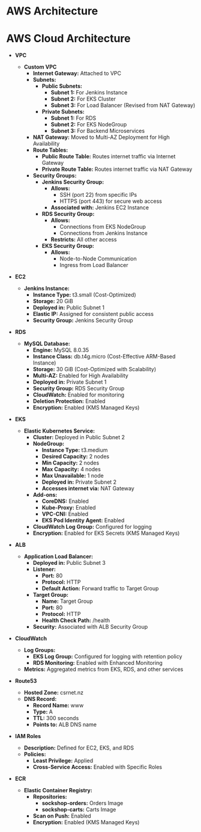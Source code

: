 # AWS Architecture

# AWS Cloud Architecture

- **VPC**
  - **Custom VPC**
    - **Internet Gateway:** Attached to VPC
    - **Subnets:**
      - **Public Subnets:**
        - **Subnet 1:** For Jenkins Instance
        - **Subnet 2:** For EKS Cluster
        - **Subnet 3:** For Load Balancer (Revised from NAT Gateway)
      - **Private Subnets:**
        - **Subnet 1:** For RDS
        - **Subnet 2:** For EKS NodeGroup
        - **Subnet 3:** For Backend Microservices
    - **NAT Gateway:** Moved to Multi-AZ Deployment for High Availability
    - **Route Tables:**
      - **Public Route Table:** Routes internet traffic via Internet Gateway
      - **Private Route Table:** Routes internet traffic via NAT Gateway
    - **Security Groups:**
      - **Jenkins Security Group:**
        - **Allows:**
          - SSH (port 22) from specific IPs
          - HTTPS (port 443) for secure web access
        - **Associated with:** Jenkins EC2 Instance
      - **RDS Security Group:**
        - **Allows:**
          - Connections from EKS NodeGroup
          - Connections from Jenkins Instance
        - **Restricts:** All other access
      - **EKS Security Group:**
        - **Allows:**
          - Node-to-Node Communication
          - Ingress from Load Balancer

- **EC2**
  - **Jenkins Instance:**
    - **Instance Type:** t3.small (Cost-Optimized)
    - **Storage:** 20 GiB
    - **Deployed in:** Public Subnet 1
    - **Elastic IP:** Assigned for consistent public access
    - **Security Group:** Jenkins Security Group

- **RDS**
  - **MySQL Database:**
    - **Engine:** MySQL 8.0.35
    - **Instance Class:** db.t4g.micro (Cost-Effective ARM-Based Instance)
    - **Storage:** 30 GiB (Cost-Optimized with Scalability)
    - **Multi-AZ:** Enabled for High Availability
    - **Deployed in:** Private Subnet 1
    - **Security Group:** RDS Security Group
    - **CloudWatch:** Enabled for monitoring
    - **Deletion Protection:** Enabled
    - **Encryption:** Enabled (KMS Managed Keys)

- **EKS**
  - **Elastic Kubernetes Service:**
    - **Cluster:** Deployed in Public Subnet 2
    - **NodeGroup:**
      - **Instance Type:** t3.medium
      - **Desired Capacity:** 2 nodes
      - **Min Capacity:** 2 nodes
      - **Max Capacity:** 4 nodes
      - **Max Unavailable:** 1 node
      - **Deployed in:** Private Subnet 2
      - **Accesses internet via:** NAT Gateway
    - **Add-ons:**
      - **CoreDNS:** Enabled
      - **Kube-Proxy:** Enabled
      - **VPC-CNI:** Enabled
      - **EKS Pod Identity Agent:** Enabled
    - **CloudWatch Log Group:** Configured for logging
    - **Encryption:** Enabled for EKS Secrets (KMS Managed Keys)

- **ALB**
  - **Application Load Balancer:**
    - **Deployed in:** Public Subnet 3
    - **Listener:**
      - **Port:** 80
      - **Protocol:** HTTP
      - **Default Action:** Forward traffic to Target Group
    - **Target Group:**
      - **Name:** Target Group
      - **Port:** 80
      - **Protocol:** HTTP
      - **Health Check Path:** /health
    - **Security:** Associated with ALB Security Group

- **CloudWatch**
  - **Log Groups:**
    - **EKS Log Group:** Configured for logging with retention policy
    - **RDS Monitoring:** Enabled with Enhanced Monitoring
  - **Metrics:** Aggregated metrics from EKS, RDS, and other services

- **Route53**
  - **Hosted Zone:** csrnet.nz
  - **DNS Record:**
    - **Record Name:** www
    - **Type:** A
    - **TTL:** 300 seconds
    - **Points to:** ALB DNS name

- **IAM Roles**
  - **Description:** Defined for EC2, EKS, and RDS
  - **Policies:**
    - **Least Privilege:** Applied
    - **Cross-Service Access:** Enabled with Specific Roles

- **ECR**
  - **Elastic Container Registry:**
    - **Repositories:**
      - **sockshop-orders:** Orders Image
      - **sockshop-carts:** Carts Image
    - **Scan on Push:** Enabled
    - **Encryption:** Enabled (KMS Managed Keys)